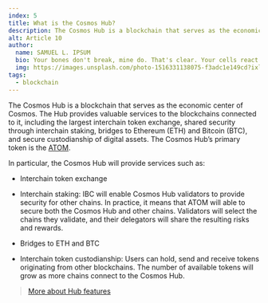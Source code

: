 ```yaml
---
index: 5
title: What is the Cosmos Hub?
description: The Cosmos Hub is a blockchain that serves as the economic center of Cosmos.
alt: Article 10
author: 
  name: SAMUEL L. IPSUM
  bio: Your bones don't break, mine do. That's clear. Your cells react to bacteria and viruses differently than mine. You don't get sick, I do. That's also clear. But for some reason, you and I react the exact same way to water. We swallow it too fast, we choke. We get some in our lungs, we drown. However unreal it may seem, we are connected, you and I. We're on the same curve, just on opposite ends.
  img: https://images.unsplash.com/photo-1516331138075-f3adc1e149cd?ixlib=rb-1.2.1&ixid=MXwxMjA3fDB8MHxwaG90by1wYWdlfHx8fGVufDB8fHw%3D&auto=format&fit=crop&w=800&q=60
tags: 
  - blockchain
---
```


The Cosmos Hub is a blockchain that serves as the economic center of Cosmos. The Hub provides valuable services to the blockchains connected to it, including the largest interchain token exchange, shared security through interchain staking, bridges to Ethereum (ETH) and Bitcoin (BTC), and secure custodianship of digital assets. The Cosmos Hub’s primary token is the [ATOM](/learn/faq/what-is-the-atom).

In particular, the Cosmos Hub will provide services such as:

- Interchain token exchange

- Interchain staking: IBC will enable Cosmos Hub validators to provide security for other chains. In practice, it means that ATOM will able to secure both the Cosmos Hub and other chains. Validators will select the chains they validate, and their delegators will share the resulting risks and rewards. 

- Bridges to ETH and BTC

- Interchain token custodianship: Users can hold, send and receive tokens originating from other blockchains. The number of available tokens will grow as more chains connect to the Cosmos Hub.

> [More about Hub features](/features)
